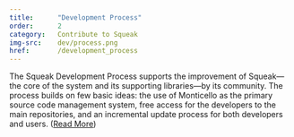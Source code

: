 ```yaml
---
title:      "Development Process"
order:      2
category:   Contribute to Squeak
img-src:    dev/process.png
href:       /development_process
---
```

The Squeak Development Process supports the improvement of Squeak—the core of the system and its supporting libraries—by its community. The process builds on few basic ideas: the use of Monticello as the primary source code management system, free access for the developers to the main repositories, and an incremental update process for both developers and users. ([Read More](/development_process))